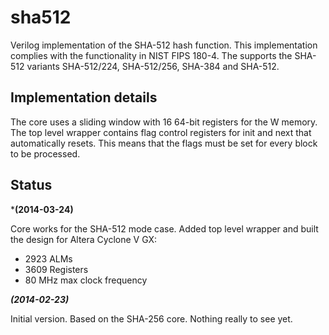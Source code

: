 sha512
======

Verilog implementation of the SHA-512 hash function. This implementation
complies with the functionality in NIST FIPS 180-4. The supports the
SHA-512 variants SHA-512/224, SHA-512/256, SHA-384 and SHA-512.

## Implementation details ##
The core uses a sliding window with 16 64-bit registers for the W
memory. The top level wrapper contains flag control registers for init
and next that automatically resets. This means that the flags must be
set for every block to be processed.


## Status ##
***(2014-03-24)**

Core works for the SHA-512 mode case. Added top level wrapper and built
the design for Altera Cyclone V GX:

- 2923 ALMs
- 3609 Registers
- 80 MHz max clock frequency



***(2014-02-23)***

Initial version. Based on the SHA-256 core. Nothing really to see yet.
